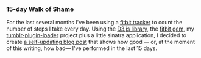 ### 15-day Walk of Shame

For the last several months I've been using a [fitbit tracker](http://www.amazon.com/gp/product/B0095PZHPE/ref=as_li_tl?ie=UTF8&amp;camp=1789&amp;creative=390957&amp;creativeASIN=B0095PZHPE&amp;linkCode=as2&amp;tag=wardcase-20&amp;linkId=KXDW6JEIL5KMWXZX) to count the number of steps I take every day. Using the [D3.js&nbsp;library](http://d3js.org), the [fitbit gem](https://github.com/whazzmaster/fitgem),&nbsp;my [tumblr-plugin-loader](https://github.com/javierarce/tumblr-plugin-loader) project plus a little sinatra application, I decided to create [a self-updating blog post](http://blog.javierarce.com/post/107336774734/15-day-walk-of-shame) that shows how good &mdash; or, at the moment of this writing, how bad&mdash; I've performed in the last 15 days.&nbsp;

